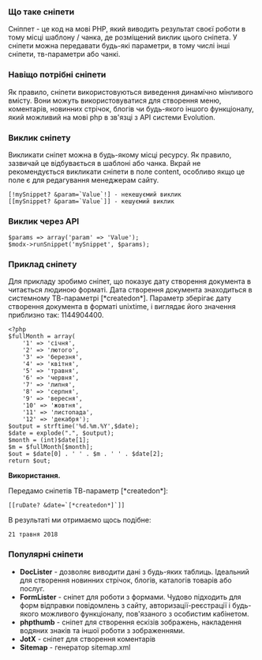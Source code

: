 ### Що таке сніпети ###

Сніппет - це код на мові PHP, який виводить результат своєї роботи в тому місці шаблону / чанка, де розміщений виклик цього сніпета.
У сніпети можна передавати будь-які параметри, в тому числі інші сніпети, тв-параметри або чанкі.

### Навіщо потрібні сніпети ###
Як правило, сніпети використовуються виведення динамічно мінливого вмісту.
Вони можуть використовуватися для створення меню, коментарів, новинних стрічок, блогів чи будь-якого іншого функціоналу, який можливий на мові php в зв'язці з API системи Evolution.

### Виклик сніпету ###

Викликати сніпет можна в будь-якому місці ресурсу. Як правило, зазвичай це відбувається в шаблоні або чанка.
Вкрай не рекомендується викликати сніпети в поле content, особливо якщо це поле є для редагування менеджерам сайту.

```
[!mySnippet? &param=`Value`!] - некешуємий виклик
[[mySnippet? &param=`Value`]] - кешуємий виклик
```

### Виклик через API ###
```
$params => array('param' => 'Value');
$modx->runSnippet('mySnippet', $params);
```

### Приклад сніпету ###

Для прикладу зробимо сніпет, що показує дату створення документа в читається людиною форматі.
Дата створення документа знаходиться в системному ТВ-параметрі [\*createdon\*].
Параметр зберігає дату створення документа в форматі unixtime, і виглядає його значення приблизно так: 1144904400.

```
<?php
$fullMonth = array(
    '1' => 'січня',	
    '2' => 'лютого',
    '3' => 'березня', 
    '4' => 'квітня', 
    '5' => 'травня',
    '6' => 'червня', 
    '7' => 'липня', 
    '8' => 'серпня', 
    '9' => 'вересня', 
    '10' => 'жовтня', 
    '11' => 'листопада', 
    '12' => 'декабря');
$output = strftime('%d.%m.%Y',$date);
$date = explode(".", $output);
$month = (int)$date[1];
$m = $fullMonth[$month];
$out = $date[0] . ' ' . $m . ' ' . $date[2];
return $out;
```

**Використання.**

Передамо сніпетів ТВ-параметр [\*createdon\*]:
```
[[ruDate? &date=`[*createdon*]`]]
```
В результаті ми отримаємо щось подібне:
```
21 травня 2018
```

### Популярні сніпети ###

- **DocLister** - дозволяє виводити дані з будь-яких таблиць. Ідеальний для створення новинних стрічок, блогів, каталогів товарів або послуг.
- **FormLister** - сніпет для роботи з формами. Чудово підходить для форм відправки повідомлень з сайту, авторизації-реєстрації і будь-якого можливого функціоналу, пов'язаного з особистим кабінетом.
- **phpthumb** - сніпет для створення ескізів зображень, накладення водяних знаків та іншої роботи з зображеннями.
- **JotX** - сніпет для створення коментарів
- **Sitemap** - генератор sitemap.xml
